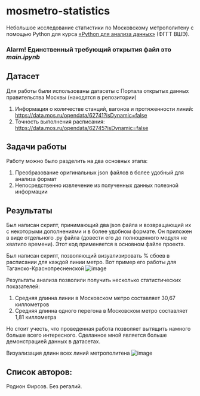 # mosmetro-statistics
Небольшое исследование статистики по Московскому метрополитену с помощью Python для курса [«Python для анализа данных»](https://github.com/teimy/geohse-python-2024-aut) (ФГГТ ВШЭ).
### Alarm! Единственный требующий открытия файл это _main.ipynb_

## Датасет
Для работы были использованы датасеты с Портала открытых данных правительства Москвы (находятся в репозитории) 
1. Информация о количестве станций, вагонов и протяженности линий: https://data.mos.ru/opendata/62741?isDynamic=false
2. Точность выполнения расписания: https://data.mos.ru/opendata/62745?isDynamic=false

## Задачи работы
Работу можно было разделить на два основных этапа:
1. Преобразование оригинальных json файлов в более удобный для анализа формат
2. Непосредственно извлечение из полученных данных полезной информации

## Результаты
Был написан скрипт, принимающий два json файла и возвращающий их с некоторыми дополнениями и в более удобном формате. Он приложен в виде отдельного .py файла (довести его до полноценного модуля не хватило времени). Этот код применяется в основном файле проекта.

Был написан скрипт, позволяющий визуализировать % сбоев в расписании для каждой линии метро. Вот пример его работы для Таганско-Краснопресненской
![image](https://github.com/user-attachments/assets/b2734ba6-45e0-4cf7-a88c-62c215f4c0a6)

Результаты анализа позволили получить несколько статистических показателей:
1. Средняя длинна линии в Московском метро составляет 30,67 киллометров
2. Средняя длинна одного перегона в Московском метро составляет 1,81 киллометра

Но стоит учесть, что проведенная работа позволяет вытящить намного больше всего интересного. Сделанное мной является больше демонстрацией данных в датасетах. 

Визуализация длинн всех линий метрополитена 
![image](https://github.com/user-attachments/assets/4e9d9c4f-5ad0-4d79-90e7-f81bbe721a8f)



## Список авторов:
Родион Фирсов. Без регалий. 






